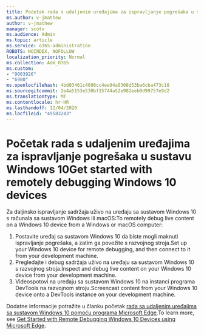```yaml
---
title: Početak rada s udaljenim uređajima za ispravljanje pogrešaka u sustavu Windows 10
ms.author: v-jmathew
author: v-jmathew
manager: scotv
ms.audience: Admin
ms.topic: article
ms.service: o365-administration
ROBOTS: NOINDEX, NOFOLLOW
localization_priority: Normal
ms.collection: Adm_O365
ms.custom:
- "9003926"
- "6980"
ms.openlocfilehash: 4bd03461c4096cc4ee94a0308d53ba6cba473c18
ms.sourcegitcommit: 2e4a5153e530bf15744a52e982eeb0d99757e9d2
ms.translationtype: MT
ms.contentlocale: hr-HR
ms.lasthandoff: 12/04/2020
ms.locfileid: "49583243"
---
```

# <a name="get-started-with-remotely-debugging-windows-10-devices"></a><span data-ttu-id="feede-102">Početak rada s udaljenim uređajima za ispravljanje pogrešaka u sustavu Windows 10</span><span class="sxs-lookup"><span data-stu-id="feede-102">Get started with remotely debugging Windows 10 devices</span></span>

<span data-ttu-id="feede-103">Za daljinsko ispravljanje sadržaja uživo na uređaju sa sustavom Windows 10 s računala sa sustavom Windows ili macOS:</span><span class="sxs-lookup"><span data-stu-id="feede-103">To remotely debug live content on a Windows 10 device from a Windows or macOS computer:</span></span>

1. <span data-ttu-id="feede-104">Postavite uređaj sa sustavom Windows 10 da biste mogli maknuti ispravljanje pogrešaka, a zatim ga povežite s razvojnog stroja.</span><span class="sxs-lookup"><span data-stu-id="feede-104">Set up your Windows 10 device for remote debugging, and then connect to it from your development machine.</span></span>
2. <span data-ttu-id="feede-105">Pregledajte i debug sadržaja uživo na uređaju sa sustavom Windows 10 s razvojnog stroja.</span><span class="sxs-lookup"><span data-stu-id="feede-105">Inspect and debug live content on your Windows 10 device from your development machine.</span></span>
3. <span data-ttu-id="feede-106">Videospotovi na uređaju sa sustavom Windows 10 na instanci programa DevTools na razvojnom stroju.</span><span class="sxs-lookup"><span data-stu-id="feede-106">Screencast content from your Windows 10 device onto a DevTools instance on your development machine.</span></span>

<span data-ttu-id="feede-107">Dodatne informacije potražite u članku početak [rada sa udaljenim uređajima sa sustavom Windows 10 pomoću programa Microsoft Edge](https://go.microsoft.com/fwlink/?linkid=2142172).</span><span class="sxs-lookup"><span data-stu-id="feede-107">To learn more, see [Get Started with Remote Debugging Windows 10 Devices using Microsoft Edge](https://go.microsoft.com/fwlink/?linkid=2142172).</span></span>
